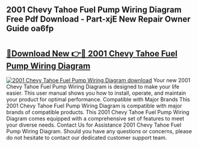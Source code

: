 ## 2001 Chevy Tahoe Fuel Pump Wiring Diagram Free Pdf Download - Part-xjE New Repair Owner Guide oa6fp

# <h2><a href="http://dfi242.blite.top/?on=2001+Chevy+Tahoe+Fuel+Pump+Wiring+Diagram">🔗Download New 👉🔴 2001 Chevy Tahoe Fuel Pump Wiring Diagram</a></h2>

[![2001 Chevy Tahoe Fuel Pump Wiring Diagram download](https://i.imgur.com/lujVjoI.png)](http://dfi242.blite.top/?on=2001+Chevy+Tahoe+Fuel+Pump+Wiring+Diagram)
Your new 2001 Chevy Tahoe Fuel Pump Wiring Diagram is designed to make your life easier. This user manual shows you how to install, operate, and maintain your product for optimal performance. Compatible with Major Brands This 2001 Chevy Tahoe Fuel Pump Wiring Diagram is compatible with major brands of compatible products. This 2001 Chevy Tahoe Fuel Pump Wiring Diagram comes equipped with a comprehensive set of features to meet your diverse needs. Contact Us for Assistance 2001 Chevy Tahoe Fuel Pump Wiring Diagram. Should you have any questions or concerns, please do not hesitate to contact our dedicated customer support team.
